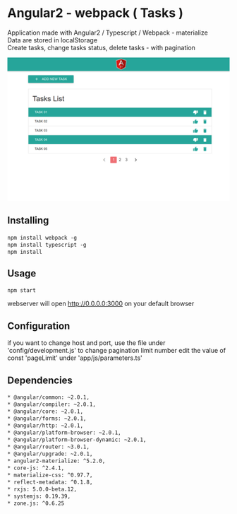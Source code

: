 # Angular2 - webpack ( Tasks )

Application made with Angular2 / Typescript / Webpack - materialize  
Data are stored in localStorage  
Create tasks, change tasks status, delete tasks - with pagination  

![Image of angular2app](https://raw.githubusercontent.com/Bennanimed/angular2-webpack/master/app/assets/jpg/angular2app-img.jpg)

## Installing

```
npm install webpack -g
npm install typescript -g
npm install
```

## Usage

```
npm start
```

webserver will open http://0.0.0.0:3000 on your default browser

## Configuration
if you want to change host and port, use the file under 'config/development.js'
to change pagination limit number edit the value of const 'pageLimit' under 'app/js/parameters.ts'

## Dependencies

```
* @angular/common: ~2.0.1,
* @angular/compiler: ~2.0.1,
* @angular/core: ~2.0.1,
* @angular/forms: ~2.0.1,
* @angular/http: ~2.0.1,
* @angular/platform-browser: ~2.0.1,
* @angular/platform-browser-dynamic: ~2.0.1,
* @angular/router: ~3.0.1,
* @angular/upgrade: ~2.0.1,
* angular2-materialize: ^5.2.0,
* core-js: ^2.4.1,
* materialize-css: ^0.97.7,
* reflect-metadata: ^0.1.8,
* rxjs: 5.0.0-beta.12,
* systemjs: 0.19.39,
* zone.js: ^0.6.25
```
